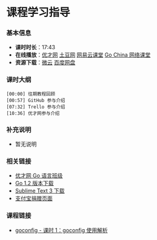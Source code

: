 # 课程学习指导

### 基本信息

- **课时时长**：17:43
- **在线播放**：[优才网](http://www.ucai.cn/course/chapter/134/3699/6825) [土豆网](http://www.tudou.com/programs/view/k4VPfQ9ZQAM/) [网易云课堂](http://study.163.com/course/courseLearn.htm?courseId=510006#/learn/video?lessonId=651089&courseId=510006) [Go China 网络课堂](http://edu.go-china.org/course/3/learn#lesson/28)
- **资源下载**：[微云](http://url.cn/MMOuSk) [百度网盘](http://pan.baidu.com/s/1qWEY8Lu#dir/path=%2FGo%2FVideo_Courses%2FGo%E5%90%8D%E5%BA%93%E8%AE%B2%E8%A7%A3%2F00-introduction)

### 课时大纲

	[00:00] 往期教程回顾
	[00:57] GitHub 参与介绍
	[07:32] Trello 参与介绍
	[10:36] 优才网参与介绍
	
### 补充说明

- 暂无说明

### 相关链接

- [优才网 Go 语言班级](http://www.ucai.cn/app/group/15/bbs)
- [Go 1.2 版本下载](http://www.golangtc.com/download)
- [Sublime Text 3 下载](http://www.sublimetext.com/3)
- [支付宝捐赠页面](https://me.alipay.com/obahua)

### 课程链接

- [goconfig - 课时 1：goconfig 使用解析](../01-goconfig)